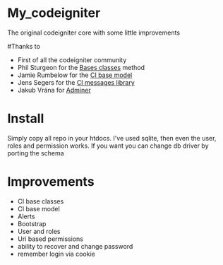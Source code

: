 # My_codeigniter
The original codeigniter core with some little improvements

#Thanks to
- First of all the codeigniter community
- Phil Sturgeon for the <a href="https://philsturgeon.uk/blog/2010/02/CodeIgniter-Base-Classes-Keeping-it-DRY/">Bases classes</a> method
- Jamie Rumbelow for the <a href="http://github.com/jamierumbelow/codeigniter-base-model">CI base model</a>
- Jens Segers for the <a href="https://github.com/jenssegers/codeigniter-message-library">CI messages library</a>
- Jakub Vrána for <a href="http://www.adminer.org/">Adminer</a>

# Install
Simply copy all repo in your htdocs. I've used sqlite, then even the user, roles and permission works.
If you want you can change db driver by porting the schema

# Improvements
- CI base classes
- CI base model
- Alerts
- Bootstrap
- User and roles
- Uri based permissions
- ability to recover and change password
- remember login via cookie
